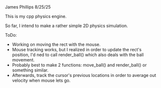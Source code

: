 James Phillips 8/25/25

This is my cpp physics engine.

So far, I intend to make a rather simple 2D physics simulation.

ToDo:
- Working on moving the rect with the mouse.
- Mouse tracking works, but I realized in order to update the rect's position, I'd ned to call render_ball() which also deals with the ball
movement.
- Probably best to make 2 functions: move_ball() and render_ball() or
something similar.
- Afterwards, track the cursor's previous locations in order to average
out velocity when mouse lets go.